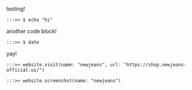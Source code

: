 testing!

```
:::>> $ echo "hi"
```


another code block!
```
:::>> $ date 
```

yay!

```
:::>> website.visit(name: "newjeans", url: "https://shop.newjeans-official.us/")

:::>> website.screenshot(name: "newjeans")
```
